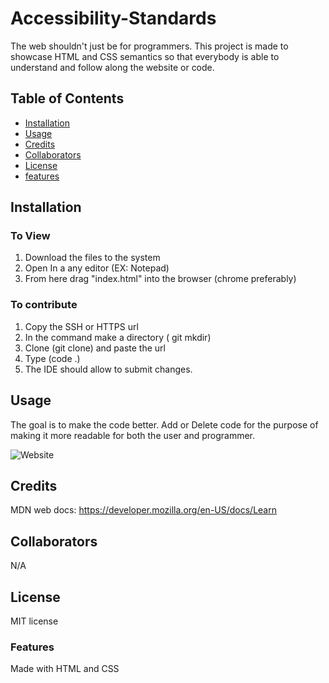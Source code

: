 # Accessibility-Standards
The web shouldn't just be for programmers. This project is made to showcase HTML and CSS semantics so that everybody is able to understand and follow along the website or code.

## Table of Contents
* [Installation](#installation)
* [Usage](#usage)
* [Credits](#Credits)
* [Collaborators](#collaborators)
* [License](#license)
* [features](#features)

## Installation 
### To View
1. Download the files to the system
2. Open In a any editor (EX: Notepad)
3. From here drag "index.html" into the browser (chrome preferably)
### To contribute
1. Copy the SSH or HTTPS url
2. In the command make a directory ( git mkdir)
3. Clone (git clone) and paste the url
4. Type (code .)
5. The IDE should allow to submit changes.

## Usage
The goal is to make the code better. Add or Delete code for the purpose of making it more readable for both the user and programmer. 

  ![Website](./Develop/assets/images/Screenshot%202023-05-30%20at%206.36.13%20PM.png)

## Credits
MDN web docs:
https://developer.mozilla.org/en-US/docs/Learn

## Collaborators
N/A

## License
MIT license

### Features
Made with HTML and CSS



